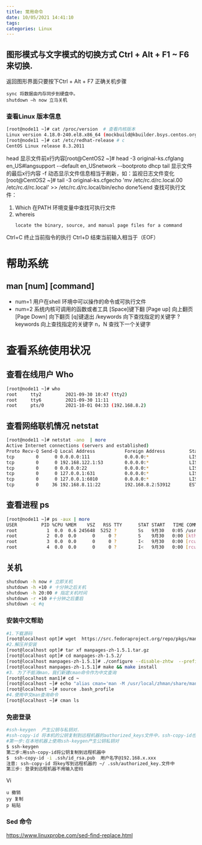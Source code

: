 ```yaml
---
title: 常用命令
date: 10/05/2021 14:41:10
tags: 
categories: Linux
---
```

## 图形模式与文字模式的切换方式 Ctrl + Alt + F1 ~ F6 来切换.
返回图形界面只要按下Ctrl + Alt + F7 
正确关机步骤
```
sync 将数据由内存同步到硬盘中。
shutdown –h now 立马关机
```
### 查看Linux 版本信息
```bash
[root@node11 ~]# cat /proc/version  # 查看内核版本
Linux version 4.18.0-240.el8.x86_64 (mockbuild@kbuilder.bsys.centos.org) (gcc version 8.3.1 20191121 (Red Hat 8.3.1-5) (GCC)) #1 SMP Fri Sep 25 19:48:47 UTC 2020
[root@node11 ~]# cat /etc/redhat-release # c
CentOS Linux release 8.3.2011	
```
head  显示文件前x行内容[root@CentOS2 ~]# head -3 original-ks.cfglang en_US#langsupport --default en_USnetwork --bootproto dhcp
tail  显示文件的最后x行内容  -f 动态显示文件信息相当于刷新，如：监视日志文件变化[root@CentOS2 ~]# tail -3 original-ks.cfgecho 'mv /etc/rc.d/rc.local.00 /etc/rc.d/rc.local' >> /etc/rc.d/rc.local/bin/echo done%end
查找可执行文件：
1. Which 在PATH 环境变量中查找可执行文件
2. whereis  
   ```
   locate the binary, source, and manual page files for a command
   ```
   
Ctrl+C 终止当前指令的执行
Ctrl+D 结束当前输入相当于（EOF）
# 帮助系统
##  man [num]  [command]  
- num=1 用户在shell 环境中可以操作的命令或可执行文件
- num=2 系统内核可调用的函数或者工具
[Space]键下翻
[Page up] 向上翻页
[Page Down] 向下翻页
[q]键退出
/keywords 向下查找指定的关键字
?keywords 向上查找指定的关键字
n，N 查找下一个关键字
# 查看系统使用状况
## 查看在线用户 Who
```bash
[root@node11 ~]# who
root     tty2         2021-09-30 10:47 (tty2)
root     tty6         2021-09-30 11:11
root     pts/0        2021-10-01 04:33 (192.168.8.2)
```
## 查看网络联机情况 netstat
```bash
[root@node11 ~]# netstat -ano  | more 
Active Internet connections (servers and established)
Proto Recv-Q Send-Q Local Address           Foreign Address         State       Timer
tcp        0      0 0.0.0.0:111             0.0.0.0:*               LISTEN      off (0.00/0/0)
tcp        0      0 192.168.122.1:53        0.0.0.0:*               LISTEN      off (0.00/0/0)
tcp        0      0 0.0.0.0:22              0.0.0.0:*               LISTEN      off (0.00/0/0)
tcp        0      0 127.0.0.1:631           0.0.0.0:*               LISTEN      off (0.00/0/0)
tcp        0      0 127.0.0.1:6010          0.0.0.0:*               LISTEN      off (0.00/0/0)
tcp        0     36 192.168.8.11:22         192.168.8.2:53912       ESTABLISHED on (0.23/0/0)
```
## 查看进程 ps 
~~~bash
[root@node11 ~]# ps -aux | more
USER         PID %CPU %MEM    VSZ   RSS TTY      STAT START   TIME COMMAND
root           1  0.0  0.6 245648  5252 ?        Ss   9月30   0:05 /usr/lib/systemd/systemd --switched-root --system --deserialize 17
root           2  0.0  0.0      0     0 ?        S    9月30   0:00 [kthreadd]
root           3  0.0  0.0      0     0 ?        I<   9月30   0:00 [rcu_gp]
root           4  0.0  0.0      0     0 ?        I<   9月30   0:00 [rcu_par_gp]
~~~
## 关机
```bash
shutdown -h now # 立即关机
shutdown -h +10 # 十分钟之后关机
shutdown -h 20:00 # 指定关机时间
shutdown -r +10 #十分钟之后重启
shutdown -c #q
```
### 安装中文帮助
```bash
#1.下载源码
[root@localhost opt]# wget  https://src.fedoraproject.org/repo/pkgs/man-pages-zh-CN/manpages-zh-1.5.1.tar.gz/13275fd039de8788b15151c896150bc4/manpages-zh-1.5.1.tar.gz
#2.解压并安装
[root@localhost opt]# tar xf manpages-zh-1.5.1.tar.gz
[root@localhost opt]# cd manpages-zh-1.5.2/
[root@localhost manpages-zh-1.5.1]# ./configure --disable-zhtw  --prefix=/usr/local/zhman
[root@localhost manpages-zh-1.5.1]# make && make install
#3. 为了不抵消man，我们新建cman命令作为中文查询
[root@localhost man1]# cd ~
[root@localhost ~]# echo "alias cman='man -M /usr/local/zhman/share/man/zh_CN' " >>.bash_profile
[root@localhost ~]# source .bash_profile
#4.使用中文man查询命令
[root@localhost ~]# cman ls
```
### 免密登录
```bash
#ssh-keygen  产生公钥与私钥对.
#ssh-copy-id 将本机的公钥复制到远程机器的authorized_keys文件中，ssh-copy-id也能让你有到远程机器的home, ~./ssh , 和 ~/.ssh/authorized_keys的权利
#第一步:在本地机器上使用ssh-keygen产生公钥私钥对
$ ssh-keygen
第二步:用ssh-copy-id将公钥复制到远程机器中
$  ssh-copy-id -i .ssh/id_rsa.pub  用户名字@192.168.x.xxx
注意: ssh-copy-id 将key写到远程机器的 ~/ .ssh/authorized_key.文件中
第三步: 登录到远程机器不用输入密码
```
Vi
```
u 撤销
yy 复制
p 粘贴
```
### Sed 命令
https://www.linuxprobe.com/sed-find-replace.html
